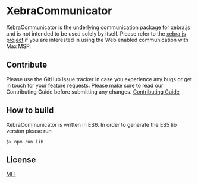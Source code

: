 XebraCommunicator
=============

XebraCommunicator is the underlying communication package for [xebra.js](https://github.com/Cycling74/xebra.js) and is not intended to be used solely by itself. Please refer to the [xebra.js project](https://github.com/Cycling74/xebra.js) if you are interested in using the Web enabled communication with Max MSP.

## Contribute

Please use the GitHub issue tracker in case you experience any bugs or get in touch for your feature requests. Please make sure to read our Contributing Guide before submitting any changes.
[Contributing Guide](CONTRIBUTING.md)

## How to build

XebraCommunicator is written in ES6. In order to generate the ES5 lib version please run

```
$> npm run lib
```

## License

[MIT](LICENSE)
